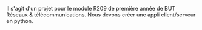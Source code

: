 Il s'agit d'un projet pour le module R209 de première année de BUT Réseaux & télécommunications. Nous devons créer une appli client/serveur en python. 
